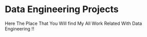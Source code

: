# Data Engineering Projects
Here The Place That You Will find My All Work Related With Data Engineering !! 
